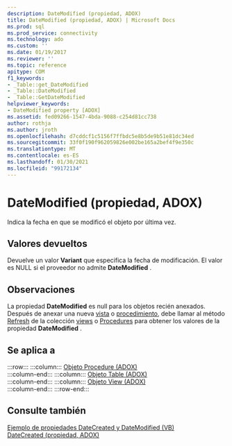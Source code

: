 ```yaml
---
description: DateModified (propiedad, ADOX)
title: DateModified (propiedad, ADOX) | Microsoft Docs
ms.prod: sql
ms.prod_service: connectivity
ms.technology: ado
ms.custom: ''
ms.date: 01/19/2017
ms.reviewer: ''
ms.topic: reference
apitype: COM
f1_keywords:
- _Table::get_DateModified
- _Table::DateModified
- _Table::GetDateModified
helpviewer_keywords:
- DateModified property [ADOX]
ms.assetid: fed09266-1547-4bda-9088-c254d81cc738
author: rothja
ms.author: jroth
ms.openlocfilehash: d7cddcf1c5156f7ffbdc5e8b5de9b51e81dc34ed
ms.sourcegitcommit: 33f0f190f962059826e002be165a2bef4f9e350c
ms.translationtype: MT
ms.contentlocale: es-ES
ms.lasthandoff: 01/30/2021
ms.locfileid: "99172134"
---
```

# <a name="datemodified-property-adox"></a>DateModified (propiedad, ADOX)
Indica la fecha en que se modificó el objeto por última vez.  
  
## <a name="return-values"></a>Valores devueltos  
 Devuelve un valor **Variant** que especifica la fecha de modificación. El valor es NULL si el proveedor no admite **DateModified** .  
  
## <a name="remarks"></a>Observaciones  
 La propiedad **DateModified** es null para los objetos recién anexados. Después de anexar una nueva [vista](./view-object-adox.md) o [procedimiento](./procedure-object-adox.md), debe llamar al método [Refresh](../ado-api/refresh-method-ado.md) de la colección [views](./views-collection-adox.md) o [Procedures](./procedures-collection-adox.md) para obtener los valores de la propiedad **DateModified** .  
  
## <a name="applies-to"></a>Se aplica a  

:::row:::
    :::column:::
        [Objeto Procedure (ADOX)](./procedure-object-adox.md)  
    :::column-end:::
    :::column:::
        [Objeto Table (ADOX)](./table-object-adox.md)  
    :::column-end:::
    :::column:::
        [Objeto View (ADOX)](./view-object-adox.md)  
    :::column-end:::
:::row-end:::

## <a name="see-also"></a>Consulte también  
 [Ejemplo de propiedades DateCreated y DateModified (VB)](./datecreated-and-datemodified-properties-example-vb.md)   
 [DateCreated (propiedad, ADOX)](./datecreated-property-adox.md)